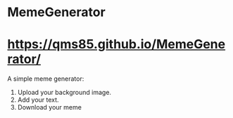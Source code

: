 # MemeGenerator
# https://qms85.github.io/MemeGenerator/

A simple meme generator: 
1. Upload your background image.
2. Add your text.
3. Download your meme
